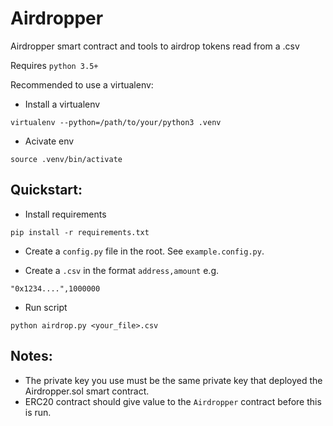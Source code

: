 # Airdropper

Airdropper smart contract and tools to airdrop tokens read from a .csv

Requires `python 3.5+`

Recommended to use a virtualenv:
- Install a virtualenv
```
virtualenv --python=/path/to/your/python3 .venv  
```
- Acivate env
```
source .venv/bin/activate  
```

## Quickstart:
- Install requirements
```
pip install -r requirements.txt
```

- Create a `config.py` file in the root. See `example.config.py`.

- Create a `.csv` in the format `address,amount`
e.g.
```
"0x1234....",1000000
```

- Run script
```
python airdrop.py <your_file>.csv
```

## Notes:
- The private key you use must be the same private key that deployed the Airdropper.sol smart contract.
- ERC20 contract should give value to the `Airdropper` contract before this is run.
